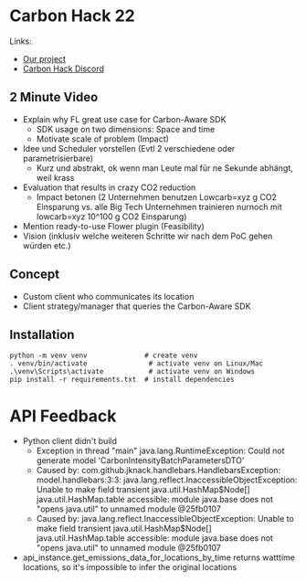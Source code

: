 # Carbon Hack 22

Links:
- [Our project](https://taikai.network/en/gsf/hackathons/carbonhack22/projects/cl8wyghoi75233101wux9vigobp/idea) 
- [Carbon Hack Discord](https://discord.com/channels/1009739251761565696/1016261144803016744)


## 2 Minute Video

- Explain why FL great use case for Carbon-Aware SDK
  - SDK usage on two dimensions: Space and time
  - Motivate scale of problem (Impact)
- Idee und Scheduler vorstellen (Evtl 2 verschiedene oder parametrisierbare)
  - Kurz und abstrakt, ok wenn man Leute mal für ne Sekunde abhängt, weil krass
- Evaluation that results in crazy CO2 reduction
  - Impact betonen (2 Unternehmen benutzen Lowcarb=xyz g CO2 Einsparung  vs. alle Big Tech Unternehmen trainieren nurnoch mit lowcarb=xyz 10^100 g CO2 Einsparung)
- Mention ready-to-use Flower plugin (Feasibility)
- Vision (inklusiv welche weiteren Schritte wir nach dem PoC gehen würden etc.)


## Concept

- Custom client who communicates its location
- Client strategy/manager that queries the Carbon-Aware SDK


## Installation

```
python -m venv venv              # create venv
. venv/bin/activate               # activate venv on Linux/Mac
.\venv\Scripts\activate           # activate venv on Windows
pip install -r requirements.txt  # install dependencies
```


# API Feedback

- Python client didn't build 
  - Exception in thread "main" java.lang.RuntimeException: Could not generate model 'CarbonIntensityBatchParametersDTO'
  - Caused by: com.github.jknack.handlebars.HandlebarsException: model.handlebars:3:3: java.lang.reflect.InaccessibleObjectException: Unable to make field transient java.util.HashMap$Node[] java.util.HashMap.table accessible: module java.base does not "opens java.util" to unnamed module @25fb0107
  - Caused by: java.lang.reflect.InaccessibleObjectException: Unable to make field transient java.util.HashMap$Node[] java.util.HashMap.table accessible: module java.base does not "opens java.util" to unnamed module @25fb0107
- api_instance.get_emissions_data_for_locations_by_time returns watttime locations, so it's impossible to infer the original locations